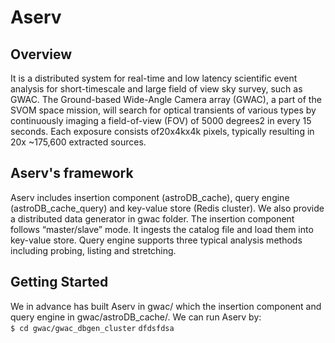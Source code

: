 # Aserv
## Overview
It is a distributed system for real-time and low latency scientific event analysis for short-timescale and large field of view sky survey, such as GWAC. The Ground-based Wide-Angle Camera array (GWAC), a part of the SVOM space mission, will search for optical transients of various types by continuously imaging a field-of-view (FOV) of 5000 degrees2 in every 15 seconds. Each exposure consists of20x4kx4k pixels, typically resulting in 20x ~175,600 extracted sources. 

## Aserv's framework
Aserv includes insertion component (astroDB_cache), query engine (astroDB_cache_query) and key-value store (Redis cluster). We also provide a distributed data generator in gwac folder. The insertion component follows “master/slave” mode. It ingests the catalog file and load them into key-value store. Query engine supports three typical analysis methods including probing, listing and stretching.

## Getting Started
We in advance has built Aserv in gwac/ which the insertion component and query engine in gwac/astroDB_cache/. We can run Aserv by:</br>
`$ cd gwac/gwac_dbgen_cluster`
`dfdsfdsa`
